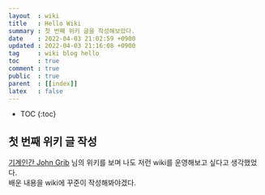 ```yaml
---
layout  : wiki
title   : Hello Wiki
summary : 첫 번째 위키 글을 작성해보았다.
date    : 2022-04-03 21:02:59 +0900
updated : 2022-04-03 21:16:08 +0900
tag     : wiki blog hello
toc     : true
comment : true
public  : true
parent  : [[index]]
latex   : false
---
```

* TOC
{:toc}

## 첫 번째 위키 글 작성

[기계인간 John Grib](https://johngrib.github.io/) 님의 위키를 보며 나도 저런 wiki를 운영해보고 싶다고 생각했었다.  
배운 내용을 wiki에 꾸준이 작성해봐야겠다.  
